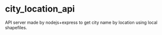 # city_location_api
API server made by nodejs+express to get city name by location using local shapefiles.
